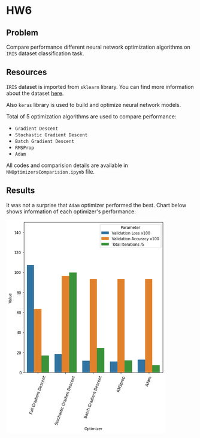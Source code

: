 # HW6

## Problem
Compare performance different neural network optimization algorithms on `IRIS` dataset classification task.

## Resources
`IRIS` dataset is imported from `sklearn` library. You can find more information about the dataset [here](https://scikit-learn.org/stable/modules/generated/sklearn.datasets.load_iris.html).

Also `keras` library is used to build and optimize neural network models.

Total of 5 optimization algorithms are used to compare performance:

- `Gradient Descent`
- `Stochastic Gradient Descent`
- `Batch Gradient Descent`
- `RMSProp`
- `Adam`

All codes and comparision details are available in `NNOptimizersComparision.ipynb` file.

## Results
It was not a surprise that `Adam` optimizer performed the best. Chart below shows information of each optimizer's performance:

![Chart](images/chart.png)